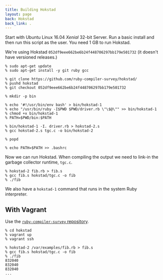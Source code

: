 ```yaml
---
title: Building Hokstad
layout: page
back: Hokstad
back_link: .
---
```


Start with Ubuntu Linux 16.04 *Xenial* 32-bit Server. Run a basic install and then run this script as the user. You need 1 GB to run Hokstad.

We're using Hokstad `052df9eee662be6b24f448706297bb179e501732` (it doesn't have versioned releases.)

```
% sudo apt-get update
% sudo apt-get install -y git ruby gcc

% git clone https://github.com/ruby-compiler-survey/hokstad/
% pushd hokstad
% git checkout 052df9eee662be6b24f448706297bb179e501732

% mkdir -p bin

% echo '#!/usr/bin/env bash' > bin/hokstad-1
% echo "/usr/bin/ruby -I$PWD $PWD/driver.rb \"\$@\"" >> bin/hokstad-1
% chmod +x bin/hokstad-1
% PATH=$PWD/bin:$PATH

% bin/hokstad-1 -I. driver.rb > hokstad-2.s
% gcc hokstad-2.s tgc.c -o bin/hokstad-2

% popd

% echo PATH=$PATH >> .bashrc
```

Now we can run Hokstad. When compiling the output we need to link-in the garbage collector runtime, `tgc.c`.

```
% hokstad-2 fib.rb > fib.s
% gcc fib.s hokstad/tgc.c -o fib
% ./fib
```

We also have a `hokstad-1` command that runs in the system Ruby interpreter.

## With Vagrant

Use the [`ruby-compiler-survey` repository](https://github.com/ruby-compiler-survey/ruby-compiler-survey/).

```
% cd hokstad
% vagrant up
% vagrant ssh
```

```
% hokstad-2 /var/examples/fib.rb > fib.s
% gcc fib.s hokstad/tgc.c -o fib
% ./fib
832040
832040
832040
...
```

